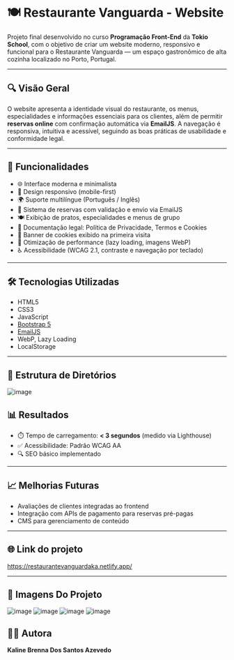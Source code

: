 # 🍽️ Restaurante Vanguarda - Website

Projeto final desenvolvido no curso **Programação Front-End** da **Tokio School**, com o objetivo de criar um website moderno, responsivo e funcional para o Restaurante Vanguarda — um espaço gastronômico de alta cozinha localizado no Porto, Portugal.

---

## 🔍 Visão Geral

O website apresenta a identidade visual do restaurante, os menus, especialidades e informações essenciais para os clientes, além de permitir **reservas online** com confirmação automática via **EmailJS**. A navegação é responsiva, intuitiva e acessível, seguindo as boas práticas de usabilidade e conformidade legal.

---

## 📌 Funcionalidades

- 🌐 Interface moderna e minimalista
- 📱 Design responsivo (mobile-first)
- 🌍 Suporte multilíngue (Português / Inglês)
- 📩 Sistema de reservas com validação e envio via EmailJS
- 🍽️ Exibição de pratos, especialidades e menus de grupo
- 📜 Documentação legal: Política de Privacidade, Termos e Cookies
- 🍪 Banner de cookies exibido na primeira visita
- 🚀 Otimização de performance (lazy loading, imagens WebP)
- ♿ Acessibilidade (WCAG 2.1, contraste e navegação por teclado)

---

## 🛠️ Tecnologias Utilizadas

- HTML5  
- CSS3  
- JavaScript  
- [Bootstrap 5](https://getbootstrap.com/)  
- [EmailJS](https://www.emailjs.com/)  
- WebP, Lazy Loading  
- LocalStorage

---

## 📁 Estrutura de Diretórios
![image](https://github.com/user-attachments/assets/8b55830d-0325-440c-9fb1-d6391c28c037)


## 📊 Resultados

- ⏱️ Tempo de carregamento: **< 3 segundos** (medido via Lighthouse)
- ✅ Acessibilidade: Padrão WCAG AA
- 🔍 SEO básico implementado

---

## 📈 Melhorias Futuras

- Avaliações de clientes integradas ao frontend  
- Integração com APIs de pagamento para reservas pré-pagas  
- CMS para gerenciamento de conteúdo

---

## 🌐 Link do projeto
https://restaurantevanguardaka.netlify.app/

---
## 📱 Imagens Do Projeto
![image](https://github.com/user-attachments/assets/a7672673-bf76-41a1-b3c1-5c91c9eba0e1)
![image](https://github.com/user-attachments/assets/bb2bb5eb-1a77-43aa-b006-0389d4594e44)
![image](https://github.com/user-attachments/assets/feecf591-ca43-4f65-a38f-29183bdc1968)
![image](https://github.com/user-attachments/assets/08109fab-1bc3-4b1f-8285-79059537365d)






## 👩‍💻 Autora

**Kaline Brenna Dos Santos Azevedo**  
